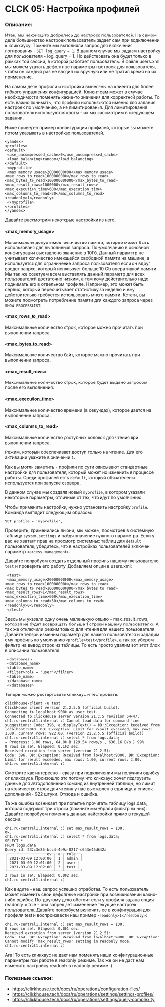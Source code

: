 <div>
<h1>CLCK 05: Настройка профилей</h1>
<div>
<h3><strong>Описание:</strong></h3>
<p>Итак, мы наконец-то добрались до настроек пользователей. На самом деле большинство настроек пользователь задает сам при подключении к кликхаусу. Помните мы выполняли запрос для включения логирования - <code>SET log_query = 1</code>. В данном случае мы задаем настройку для пользователя - log_query = 1. Но действовать она будет только в рамках той сессии, в которой работает пользователь. В файле users.xml мы можем указать дефолтные параметры настроек для пользователя, чтобы он каждый раз не вводил их вручную или не тратил время на их применение.</p>
<p>На самом деле профили и настройки вынесены на клиента для более гибкого управления конфигурацией. Клиент сам может в случае необходимости поменять какие-то значения для корректной работы. То есть важно понимать, что профили используются именно для задания настроек по умолчанию, а не лимитирования. Для лимитирования пользователя используются квоты - их мы рассмотрим в следующем задании.</p>
<p>Ниже приведен пример конфигурации профилей, которые вы можете потом указывать в настройках пользователей.</p>
<pre><code>&lt;yandex&gt;
&lt;profiles&gt;
&lt;default&gt;
 &lt;use_uncompressed_cache&gt;0&lt;/use_uncompressed_cache&gt;
 &lt;load_balancing&gt;random&lt;/load_balancing&gt;
&lt;/default&gt;
 &lt;myprofile&gt;
 &lt;max_memory_usage&gt;20000000000&lt;/max_memory_usage&gt;
&lt;max_rows_to_read&gt;1000000000&lt;/max_rows_to_read&gt;
&lt;max_bytes_to_read&gt;100000000000&lt;/max_bytes_to_read&gt;
&lt;max_result_rows&gt;1000000&lt;/max_result_rows&gt;
&lt;max_execution_time&gt;600&lt;/max_execution_time&gt;
&lt;max_columns_to_read&gt;30&lt;/max_columns_to_read&gt;
&lt;readonly&gt;1&lt;/readonly&gt;
 &lt;/myprofile&gt;
&lt;/profiles&gt;
&lt;/yandex&gt;
</code></pre>
<p>Давайте рассмотрим некоторые настройки из него.</p>
<h4>&lt;max_memory_usage&gt;</h4>
<p>Максимально допустимое количество памяти, которое может быть использовано для выполнения запроса. По-умолчанию в основной конфигурации выставлено значение в 10Гб. Данный параметр не учитывает количество имеющейся свободной памяти на машине, а используется для ограничение запроса пользователя если он вдруг введет запрос, который использует больше 10 Gb оперативной памяти. Мы так же советуем всем выставлять данный параметр для всех пользователей достаточно низким, а тем кому действительно надо поднимать его в отдельном профиле. Например, это может быть сервис, который пересчитывает статистику за неделю и ему действительно требуется использовать много памяти. Кстати, вы можете посмотреть потребление памяти для каждого запроса через <code>SHOW PROCESSLIST</code>.</p>
<h4>&lt;max_rows_to_read&gt;</h4>
<p>Максимальное количество строк, которое можно прочитать при выполнении запроса.</p>
<h4>&lt;max_bytes_to_read&gt;</h4>
<p>Максимальное количество байт, которое можно прочитать при выполнении запроса.</p>
<h4>&lt;max_result_rows&gt;</h4>
<p>Максимальное количество строк, которое будет выдано запросом после его выполнения.</p>
<h4>&lt;max_execution_time&gt;</h4>
<p>Максимальное количество времени (в секундах), которое дается на выполнение запроса.</p>
<h4>&lt;max_columns_to_read&gt;</h4>
<p>Максимальное количество доступных колонок для чтения при выполнении запроса.</p>
<p>Режим, который обеспечивает доступ только на чтение. Для его активации укажите в значении <code>1</code>.</p>
<p>Как вы могли заметить - профили по сути описывают стандартные настройки для пользователя, который может их изменить в процессе работы. Среди профилей есть <code>default</code>, который обязателен и используется при запуске сервера.</p>
<p>В данном случае мы создали новый <code>myprofile</code>, в котором указали некоторые параметры, отличные от тех, что идут по умолчанию.</p>
<p>Чтобы применить настройки, нужно установить настройку <code>profile</code>. Команда выглядит следующим образом:</p>
<pre><code>SET profile = 'myprofile';
</code></pre>
<p>Проверить, применились ли они, мы можем, посмотрев в системную таблицу <code>system.settings</code> и найдя значение нужного параметра. Если у вас не хватает прав на просмотр системных таблиц для <code>default</code> пользователя, убедитесь, что в настройках пользователей включен параметр <code>&lt;access_management&gt;</code>.</p>
<p>Давайте попробуем создать отдельный профиль нашему пользователю <code>test</code> и проверить его работу. Добавляем опции в users.xml:</p>
<pre><code> &lt;test&gt;
 &lt;max_memory_usage&gt;20000000000&lt;/max_memory_usage&gt;
&lt;max_rows_to_read&gt;1000000000&lt;/max_rows_to_read&gt;
&lt;max_bytes_to_read&gt;100000000000&lt;/max_bytes_to_read&gt;
&lt;max_result_rows&gt;1&lt;/max_result_rows&gt;
&lt;max_execution_time&gt;600&lt;/max_execution_time&gt;
&lt;max_columns_to_read&gt;30&lt;/max_columns_to_read&gt;
&lt;readonly&gt;0&lt;/readonly&gt;
 &lt;/test&gt;
</code></pre>
<p>Здесь мы указали одну очень маленькую опцию - max_result_rows, которая не будет возвращать больше 1 строки нашему пользователю. А так же отключили режим только для чтения для нашего пользователя. Давайте теперь изменим параметр для нашего пользователя и зададим ему профиль по умолчанию <code>&lt;profile&gt;test&lt;/profile&gt;</code>, а так же уберем фильтр на вывод строк из таблицы. То есть просто удалим вот этот блок в описании пользователя:</p>
<pre><code> &lt;databases&gt;
 &lt;database_name&gt;
 &lt;table_name&gt;
 &lt;filter&gt;role = 'user'&lt;/filter&gt;
 &lt;table_name&gt;
 &lt;/database_name&gt;
 &lt;/databases&gt;
</code></pre>
<p>Теперь можно рестартовать кликхаус и тестировать:</p>
<pre><code>clickhouse-client -u test
ClickHouse client version 21.2.5.5 (official build).
Connecting to localhost:9000 as user test.
Connected to ClickHouse server version 21.2.5 revision 54447.
ch1.ru-central1.internal :) Cannot load data for command line suggestions: Code: 396, e.displayText() = DB::Exception: Received from localhost:9000. DB::Exception: Limit for result exceeded, max rows: 1.00, current rows: 922.00. (version 21.2.5.5 (official build))
ch1.ru-central1.internal :) select * from logs.data;
&rarr; Progress: 3.00 rows, 64.00 B (29.54 rows/s., 630.16 B/s.) 99%
0 rows in set. Elapsed: 0.102 sec.
Received exception from server (version 21.2.5):
Code: 396. DB::Exception: Received from localhost:9000. DB::Exception: Limit for result exceeded, max rows: 1.00, current rows: 3.00.
ch1.ru-central1.internal :)
</code></pre>
<p>Смотрите как интересно - сразу при подключении мы получили ошибку от кликхауса. Произошло это потому что кликхаус хочет подгрузить данные для автодополнения команд из внутренней таблицы, но лимит на количество строк для чтения у нас выставлен в единицу, а список дополнений - 922 штуки. Отсюда и ошибка.</p>
<p>Та же ошибка возникает при попытке прочитать таблицу logs.data, которая содержит три строки (помните мы убрали фильтр на них). Давайте попробуем поменять данные найстройки прямо в текущей сессии:</p>
<pre><code>ch1.ru-central1.internal :) set max_result_rows = 100;
Ok.
ch1.ru-central1.internal :) select * from logs.data;
SELECT *
FROM logs.data
Query id: 232c3e85-bcc4-4e9a-8217-c643e46d642a
┌──────────────────ev─┬─a─┬─role──┐
│ 2021-03-09 12:00:00 │ 1 │ admin │
│ 2021-03-09 12:01:00 │ 2 │ user │
│ 2021-03-09 12:02:00 │ 3 │ test │
└─────────────────────┴───┴───────┘
3 rows in set. Elapsed: 0.002 sec.
ch1.ru-central1.internal :)
</code></pre>
<p>Как видите - наш запрос успешно отработал. То есть пользователь может изменить свои дефолтные настройки при возникновении каких-либо ошибок. По-другому дело обстоит если у профиля задана опция readonly = true - она запрещает изменение текущие настроек пользователя. Давайте попробуем включить ее в конфигурации для профиля test и воспроизвести наш пример <code>&lt;readonly&gt;1&lt;/readonly&gt;</code>:</p>
<pre><code>ch1.ru-central1.internal :) set max_result_rows = 100;
0 rows in set. Elapsed: 0.001 sec.
Received exception from server (version 21.2.5):
Code: 164. DB::Exception: Received from localhost:9000. DB::Exception: Cannot modify 'max_result_rows' setting in readonly mode.
ch1.ru-central1.internal :)
</code></pre>
<p>Ага! То есть кликхаус не дает нам поменять наши конфигурационные параметры при работе в readonly режиме. Так же он не даст нам изменить настройку readonly в readonly режиме :)</p>
<h3><strong>Полезные ссылки:</strong></h3>
<ul>
<li><a href="https://clickhouse.tech/docs/ru/operations/configuration-files/">https://clickhouse.tech/docs/ru/operations/configuration-files/</a></li>
<li><a href="https://clickhouse.tech/docs/ru/operations/settings/settings-profiles/">https://clickhouse.tech/docs/ru/operations/settings/settings-profiles/</a></li>
<li><a href="https://clickhouse.tech/docs/ru/operations/settings/query-complexity">https://clickhouse.tech/docs/ru/operations/settings/query-complexity</a></li>
</ul>
</div>
<br />
</div>
